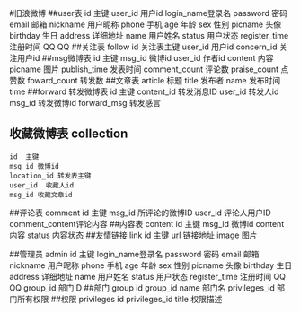 #旧浪微博 
##user表
	id 主键
    user_id 用户id
    login_name登录名
    password 密码
    email  邮箱
    nickname 用户昵称
    phone 手机
    age  年龄
    sex 性别
	picname 头像
	birthday 生日
    address 详细地址
	name 用户姓名
    status 用户状态
    register_time 注册时间
    QQ  QQ
##关注表 follow
    id  关注表主键
    user_id     用户id
    concern_id 关注用户id
##msg微博表
	id 主键
	msg_id 微博id
    user_id 作者id
    content  内容
	picname 图片
    publish_time  发表时间
    comment_count  评论数
    praise_count 点赞数
    foward_count 转发数
##文章表 article
	标题 title
	发布者	name
	发布时间	time
##forward 转发微博表
	id 主键
    content_id 转发消息ID
    user_id  转发人id
    msg_id 转发微博id
    forward_msg 转发感言

## 收藏微博表 collection
	id  主键
	msg_id 微博id
    location_id 转发表主键
    user_id  收藏人id
    msg_id 收藏文章id
##评论表 comment
	id 主键
    msg_id 所评论的微博ID
    user_id 评论人用户ID
    comment_content评论内容
##内容表 content
	id 主键
	msg_id 微博id
	content 内容
	status 内容状态
##友情链接 link
	id 主键
	url 链接地址
	image  图片

##管理员 admin
	id  主键
	login_name登录名
    password 密码
    email  邮箱
    nickname 用户昵称
	phone 手机
    age  年龄
    sex 性别
	picname 头像
	birthday 生日
    address 详细地址
	name 用户姓名
    status 用户状态
    register_time 注册时间
    QQ  QQ
	group_id   部门ID
##部门  group
	id
	group_id
	name	部门名
	privileges_id   部门所有权限
##权限  privileges
	id
	privileges_id
	title   权限描述
	
	
	
	
